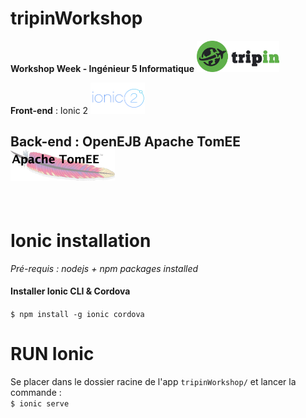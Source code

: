 [//]: # (project description)
# tripinWorkshop

**Workshop Week - Ingénieur 5 Informatique** 
<img src="https://github.com/lau-sam/tripinWorkshop/blob/master/src/assets/logo/logo.png" height="50">

**Front-end** : Ionic 2 
<img src="https://github.com/lau-sam/tripinWorkshop/blob/master/src/assets/logo/ionic.png" height="50">

**Back-end** : OpenEJB Apache TomEE 
<img src="https://github.com/lau-sam/tripinWorkshop/blob/master/src/assets/logo/tomee.png" height="50">
<br>
---
<br>

[//]: # (ionic tuto)

# Ionic installation

*Pré-requis : nodejs + npm packages installed*

#### Installer Ionic CLI & Cordova
`$ npm install -g ionic cordova`

# RUN Ionic
Se placer dans le dossier racine de l'app `tripinWorkshop/` et lancer la commande : <br>
`$ ionic serve`	